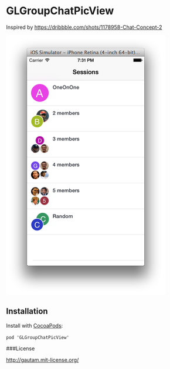 GLGroupChatPicView
==================
Inspired by https://dribbble.com/shots/1178958-Chat-Concept-2

<img src="/Screenshot1.png" />

## Installation

Install with [CocoaPods](http://cocoapods.org):

`pod 'GLGroupChatPicView'`

###License

http://gautam.mit-license.org/
